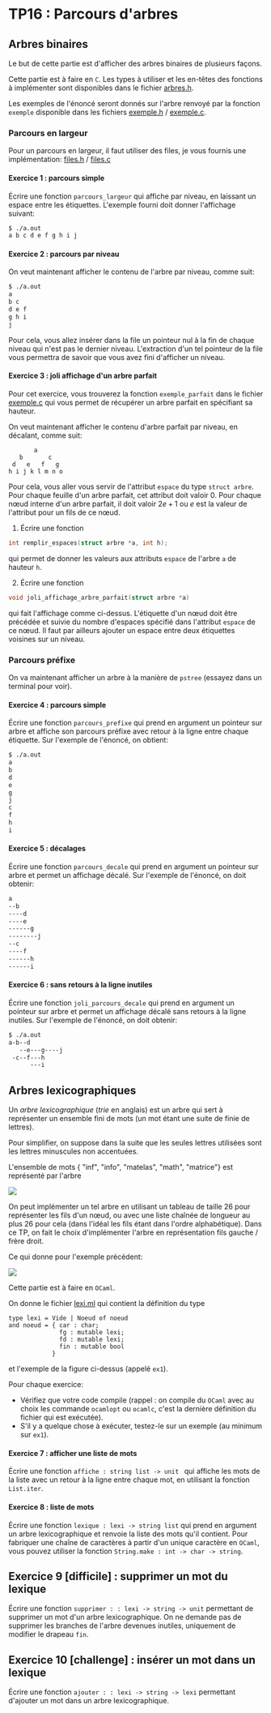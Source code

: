 TP16 : Parcours d'arbres
==

## Arbres binaires

Le but de cette partie est d'afficher des arbres binaires de plusieurs façons.

Cette partie est à faire en `C`. Les types à utiliser et les en-têtes des
fonctions à implémenter sont disponibles dans le fichier [arbres.h](code/arbres.h).

Les exemples de l'énoncé seront donnés sur l'arbre renvoyé par la
fonction `exemple` disponible dans les fichiers
[exemple.h](code/exemple.h) / [exemple.c](code/exemple.c).

### Parcours en largeur
Pour un parcours en largeur, il faut utiliser des files, je vous
fournis une implémentation: [files.h](code/files.h) / [files.c](code/files.c)

#### Exercice 1 : parcours simple
Écrire une fonction `parcours_largeur` qui affiche par niveau, en laissant
un espace entre les étiquettes. L'exemple fourni doit donner
l'affichage suivant:
```bash
$ ./a.out 
a b c d e f g h i j 
```

#### Exercice 2 : parcours par niveau
On veut maintenant afficher le contenu de l'arbre par niveau, comme
suit:
```bash
$ ./a.out
a 
b c 
d e f 
g h i 
j 
```
Pour cela, vous allez insérer dans la file un pointeur nul à la fin de
chaque niveau qui n'est pas le dernier niveau. L'extraction d'un tel
pointeur de la file vous permettra de savoir que vous avez fini
d'afficher un niveau.

#### Exercice 3 : joli affichage d'un arbre parfait
Pour cet exercice, vous trouverez la fonction `exemple_parfait` dans
le fichier [exemple.c](code/exemple.c) qui vous permet de récupérer un
arbre parfait en spécifiant sa hauteur.

On veut maintenant afficher le contenu d'arbre parfait par niveau, en
décalant, comme suit:
```
       a        
   b       c    
 d   e   f   g  
h i j k l m n o 
```
Pour cela, vous aller vous servir de l'attribut `espace` du type
`struct arbre`. Pour chaque feuille d'un arbre parfait, cet attribut
doit valoir 0. Pour chaque nœud interne d'un arbre parfait, il doit
valoir $2e+1$ ou $e$ est la valeur de l'attribut pour un fils de ce
nœud.

1. Écrire une fonction
```C
int remplir_espaces(struct arbre *a, int h);
```
qui permet de donner les valeurs aux attributs `espace` de l'arbre `a`
de hauteur `h`.

2. Écrire une fonction
```C
void joli_affichage_arbre_parfait(struct arbre *a)
```
qui fait l'affichage comme ci-dessus. L'étiquette d'un nœud doit être
précédée et suivie du nombre d'espaces spécifié dans l'attribut
`espace` de ce nœud. Il faut par ailleurs ajouter un espace entre deux
étiquettes voisines sur un niveau.


### Parcours préfixe
On va maintenant afficher un arbre à la manière de `pstree` (essayez
dans un terminal pour voir).



#### Exercice 4 : parcours simple
Écrire une fonction `parcours_prefixe` qui prend en argument un
pointeur sur arbre et affiche son parcours préfixe avec retour à la
ligne entre chaque étiquette. Sur l'exemple de
l'énoncé, on obtient:
```bash
$ ./a.out 
a
b
d
e
g
j
c
f
h
i
```

#### Exercice 5 : décalages
Écrire une fonction `parcours_decale` qui prend en argument un
pointeur sur arbre et permet un affichage décalé. Sur l'exemple de
l'énoncé, on doit obtenir:
```bash
a
--b
----d
----e
------g
--------j
--c
----f
------h
------i
```

#### Exercice 6 : sans retours à la ligne inutiles
Écrire une fonction `joli_parcours_decale` qui prend en argument un
pointeur sur arbre et permet un affichage décalé sans retours à la
ligne inutiles. Sur l'exemple de
l'énoncé, on doit obtenir:
```bash
$ ./a.out 
a-b--d
   --e---g----j
 -c--f---h
      ---i
```

## Arbres lexicographiques

Un _arbre lexicographique_ (_trie_ en anglais) est un arbre qui sert à
représenter un ensemble fini de mots (un mot étant une suite de finie
de lettres).

Pour simplifier, on suppose dans la suite que les seules lettres
utilisées sont les lettres minuscules non accentuées.


L'ensemble de mots { "inf", "info", "matelas", "math", "matrice"} est représenté par l'arbre

![](img/lexique.png)

On peut implémenter un tel arbre en utilisant un tableau de taille 26
pour représenter les fils d'un nœud, ou avec une liste chaînée de
longueur au plus 26 pour cela (dans l'idéal les fils étant dans
l'ordre alphabétique). Dans ce TP, on fait le choix
d'implémenter l'arbre en représentation fils gauche / frère droit.

Ce qui donne pour l'exemple précédent:

![](img/lexi.png)

Cette partie est à faire en `OCaml`.

On donne le fichier [lexi.ml](code/lexi.ml) qui contient la définition
du type

```Caml
type lexi = Vide | Noeud of noeud
and noeud = { car : char;
              fg : mutable lexi;
              fd : mutable lexi;
              fin : mutable bool
            }
```

et l'exemple de la figure ci-dessus (appelé `ex1`).

Pour chaque exercice:
* Vérifiez que votre code compile (rappel : on compile du `OCaml` avec
  au choix les commande `ocamlopt` ou `ocamlc`, c'est la dernière
  définition du fichier qui est exécutée).
* S'il y a quelque chose à exécuter, testez-le sur un exemple (au
  minimum sur `ex1`).

#### Exercice 7 : afficher une liste de mots
Écrire une fonction `affiche : string list -> unit ` qui affiche les
mots de la liste avec un retour à la ligne entre chaque mot, en
utilisant la fonction `List.iter`.

#### Exercice 8 : liste de mots
Écrire une fonction `lexique : lexi -> string list` qui prend en
argument un arbre lexicographique et renvoie la liste des mots qu'il
contient. Pour fabriquer une chaîne de caractères à partir d'un unique
caractère en `OCaml`, vous pouvez utiliser la fonction `String.make :
int -> char -> string`.

## Exercice 9 [difficile] : supprimer un mot du lexique
Écrire une fonction `supprimer : : lexi -> string -> unit` permettant
de supprimer un mot d'un arbre lexicographique. On ne demande pas de
supprimer les branches de l'arbre devenues inutiles, uniquement de
modifier le drapeau `fin`.

## Exercice 10 [challenge] : insérer un mot dans un lexique
Écrire une fonction `ajouter : : lexi -> string -> lexi` permettant
d'ajouter un mot dans un arbre lexicographique.

